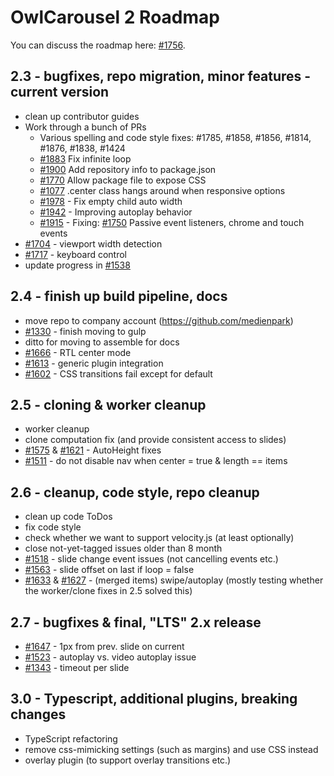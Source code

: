# OwlCarousel 2 Roadmap

You can discuss the roadmap here: [#1756](https://github.com/OwlCarousel2/OwlCarousel2/issues/1756).

## 2.3 - bugfixes, repo migration, minor features - current version

 -  clean up contributor guides
 -  Work through a bunch of PRs
    -  Various spelling and code style fixes: #1785, #1858, #1856, #1814, #1876, #1838, #1424
    -  [#1883](https://github.com/OwlCarousel2/OwlCarousel2/pull/1883) Fix infinite loop
    -  [#1900](https://github.com/OwlCarousel2/OwlCarousel2/pull/1900) Add repository info to package.json
    -  [#1770](https://github.com/OwlCarousel2/OwlCarousel2/pull/1770) Allow package file to expose CSS
    -  [#1077](https://github.com/OwlCarousel2/OwlCarousel2/pull/1077) .center class hangs around when responsive options
    -  [#1978](https://github.com/OwlCarousel2/OwlCarousel2/pull/1978) - Fix empty child auto width
    -  [#1942](https://github.com/OwlCarousel2/OwlCarousel2/pull/1942) - Improving autoplay behavior
    -  [#1915](https://github.com/OwlCarousel2/OwlCarousel2/pull/1915) - Fixing: [#1750](https://github.com/OwlCarousel2/OwlCarousel2/issues/1750) Passive event listeners, chrome and touch events
 -  [#1704](https://github.com/OwlCarousel2/OwlCarousel2/issues/1704) - viewport width detection
 -  [#1717](https://github.com/OwlCarousel2/OwlCarousel2/issues/1717) - keyboard control
 -  update progress in [#1538](https://github.com/OwlCarousel2/OwlCarousel2/issues/1538)

## 2.4 - finish up build pipeline, docs

 -  move repo to company account (https://github.com/medienpark)
 -  [#1330](https://github.com/OwlCarousel2/OwlCarousel2/issues/1330) - finish moving to gulp
 -  ditto for moving to assemble for docs
 -  [#1666](https://github.com/OwlCarousel2/OwlCarousel2/issues/1666) - RTL center mode
 -  [#1613](https://github.com/OwlCarousel2/OwlCarousel2/issues/1613) - generic plugin integration
 -  [#1602](https://github.com/OwlCarousel2/OwlCarousel2/issues/1602) - CSS transitions fail except for default

## 2.5 - cloning & worker cleanup

 -  worker cleanup
 -  clone computation fix (and provide consistent access to slides)
 -  [#1575](https://github.com/OwlCarousel2/OwlCarousel2/issues/1575) & [#1621](https://github.com/OwlCarousel2/OwlCarousel2/issues/1621) - AutoHeight fixes
 -  [#1511](https://github.com/OwlCarousel2/OwlCarousel2/issues/1511) - do not disable nav when center = true & length == items

## 2.6 - cleanup, code style, repo cleanup

 -  clean up code ToDos
 -  fix code style
 -  check whether we want to support velocity.js (at least optionally)
 -  close not-yet-tagged issues older than 8 month
 -  [#1518](https://github.com/OwlCarousel2/OwlCarousel2/issues/1518) - slide change event issues (not cancelling events etc.)
 -  [#1563](https://github.com/OwlCarousel2/OwlCarousel2/issues/1563) - slide offset on last if loop = false
 -  [#1633](https://github.com/OwlCarousel2/OwlCarousel2/issues/1633) & [#1627](https://github.com/OwlCarousel2/OwlCarousel2/issues/1627) - (merged items) swipe/autoplay (mostly testing whether the worker/clone fixes in 2.5 solved this)

## 2.7 - bugfixes & final, "LTS" 2.x release

 -  [#1647](https://github.com/OwlCarousel2/OwlCarousel2/issues/1647) - 1px from prev. slide on current
 -  [#1523](https://github.com/OwlCarousel2/OwlCarousel2/issues/1523) - autoplay vs. video autoplay issue
 -  [#1343](https://github.com/OwlCarousel2/OwlCarousel2/issues/1343) - timeout per slide

## 3.0 - Typescript, additional plugins, breaking changes

 -  TypeScript refactoring
 -  remove css-mimicking settings (such as margins) and use CSS instead
 -  overlay plugin (to support overlay transitions etc.)
